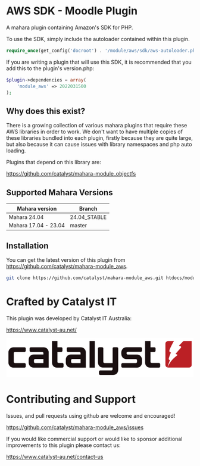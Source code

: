 # AWS SDK - Moodle Plugin

A mahara plugin containing Amazon's SDK for PHP.

To use the SDK, simply include the autoloader contained within this plugin.

```php
require_once(get_config('docroot') . '/module/aws/sdk/aws-autoloader.php');
```

If you are writing a plugin that will use this SDK, it is recommended that you add this to the plugin's version.php:

```php
$plugin->dependencies = array(
    'module_aws' => 2022031500
);
```

## Why does this exist? ##

There is a growing collection of various mahara plugins that require these AWS libraries in order to work.
We don't want to have multiple copies of these libraries bundled into each plugin, firstly because they
are quite large, but also because it can cause issues with library namespaces and php auto loading.

Plugins that depend on this library are:

https://github.com/catalyst/mahara-module_objectfs

## Supported Mahara Versions

| Mahara version        | Branch            |
|-----------------------|-------------------|
| Mahara 24.04          | 24.04_STABLE      |
| Mahara 17.04 - 23.04  | master            |

## Installation

You can get the latest version of this plugin from https://github.com/catalyst/mahara-module_aws.

```bash
git clone https://github.com/catalyst/mahara-module_aws.git htdocs/module/aws
```

# Crafted by Catalyst IT


This plugin was developed by Catalyst IT Australia:

https://www.catalyst-au.net/

![Catalyst IT](/pix/catalyst-logo.png?raw=true)


# Contributing and Support

Issues, and pull requests using github are welcome and encouraged!

https://github.com/catalyst/mahara-module_aws/issues

If you would like commercial support or would like to sponsor additional improvements
to this plugin please contact us:

https://www.catalyst-au.net/contact-us
